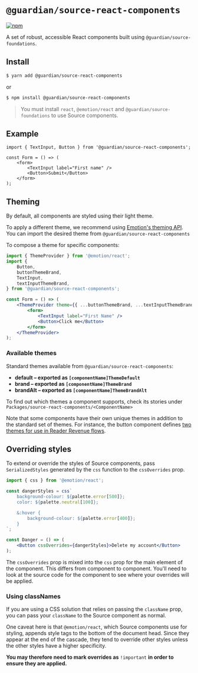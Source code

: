 # `@guardian/source-react-components`

[![npm](https://img.shields.io/npm/v/@guardian/source-react-components)](https://www.npmjs.com/package/@guardian/source-react-components)

A set of robust, accessible React components built using `@guardian/source-foundations`.

## Install

```sh
$ yarn add @guardian/source-react-components
```

or

```sh
$ npm install @guardian/source-react-components
```

> You must install `react`, `@emotion/react` and `@guardian/source-foundations` to use Source components.

## Example

```tsx
import { TextInput, Button } from '@guardian/source-react-components';

const Form = () => (
    <form>
        <TextInput label="First name" />
        <Button>Submit</Button>
    </form>
);
```

## Theming

By default, all components are styled using their light theme.

To apply a different theme, we recommend using [Emotion's theming API](https://emotion.sh/docs/theming). You can import the desired theme from `@guardian/source-react-components`

To compose a theme for specific components:

```jsx
import { ThemeProvider } from '@emotion/react';
import {
    Button,
    buttonThemeBrand,
    TextInput,
    textInputThemeBrand,
} from '@guardian/source-react-components';

const Form = () => (
    <ThemeProvider theme={{ ...buttonThemeBrand, ...textInputThemeBrand }}>
        <form>
            <TextInput label="First Name" />
            <Button>Click me</Button>
        </form>
    </ThemeProvider>
);
```

### Available themes

Standard themes available from `@guardian/source-react-components`:

-   **default – exported as `[componentName]ThemeDefault`**
-   **brand – exported as `[componentName]ThemeBrand`**
-   **brandAlt – exported as `[componentName]ThemeBrandAlt`**

To find out which themes a component supports, check its stories under `Packages/source-react-components/<ComponentName>`

Note that some components have their own unique themes in addition to the standard set of themes. For instance, the button component defines [two themes for use in Reader Revenue flows](https://theguardian.design/2a1e5182b/p/435225-button/t/41a3ce).

## Overriding styles

To extend or override the styles of Source components, pass `SerializedStyles` generated by the `css` function to the `cssOverrides` prop.

```jsx
import { css } from '@emotion/react';

const dangerStyles = css`
    background-colour: ${palette.error[500]};
    color: ${palette.neutral[100]};

    &:hover {
        background-colour: ${palette.error[400]};
    }
`;

const Danger = () => (
    <Button cssOverrides={dangerStyles}>Delete my account</Button>
);
```

The `cssOverrides` prop is mixed into the `css` prop for the main element of the component. This differs from component to component. You'll need to look at the source code for the component to see where your overrides will be applied.

### Using classNames

If you are using a CSS solution that relies on passing the `className` prop, you can pass your `className` to the Source component as normal.

One caveat here is that `@emotion/react`, which Source components use for styling, appends style tags to the bottom of the document head. Since they appear at the end of the cascade, they tend to override other styles unless the other styles have a higher specificity.

**You may therefore need to mark overrides as** `!important` **in order to ensure they are applied.**
